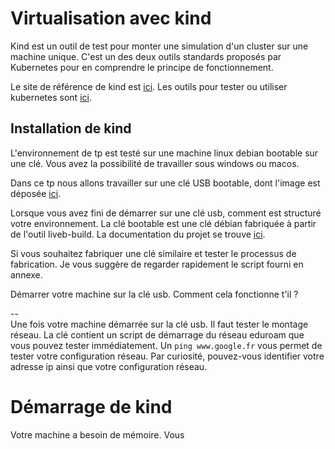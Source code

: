 # Virtualisation avec kind
Kind est un outil de test pour monter une simulation d'un cluster sur une machine unique. C'est un des deux outils standards proposés par Kubernetes pour en comprendre le principe de fonctionnement.   

Le site de référence de kind est [ici](https://kind.sigs.k8s.io/).
Les outils pour tester ou utiliser kubernetes sont [ici](https://kubernetes.io/docs/tasks/tools/). 

## Installation de kind
L'environnement de tp est testé sur une machine linux debian bootable sur une clé. Vous avez la possibilité de travailler sous windows ou macos.   

Dans ce tp nous allons travailler sur une clé USB bootable, dont l'image est déposée [ici](https://tc-net.insa-lyon.fr/iso/).

Lorsque vous avez fini de démarrer sur une clé usb, comment est structuré votre environnement. La clé bootable est une clé débian fabriquée à partir de l'outil liveb-build. La documentation du projet se trouve [ici](https://live-team.pages.debian.net/live-manual/html/live-manual/index.en.html). 

Si vous souhaitez fabriquer une clé similaire et tester le processus de fabrication. Je vous suggère de regarder rapidement le script fourni en annexe. 

Démarrer votre machine sur la clé usb. 
Comment cela fonctionne t'il ?   

--  
Une fois votre machine démarrée sur la clé usb. Il faut tester le montage réseau. La clé contient un script de démarrage du réseau eduroam que vous pouvez tester immédiatement. Un `ping www.google.fr` vous permet de tester votre configuration réseau. Par curiosité, pouvez-vous identifier votre adresse ip ainsi que votre configuration réseau. 


# Démarrage de kind
Votre machine a besoin de mémoire. Vous 








